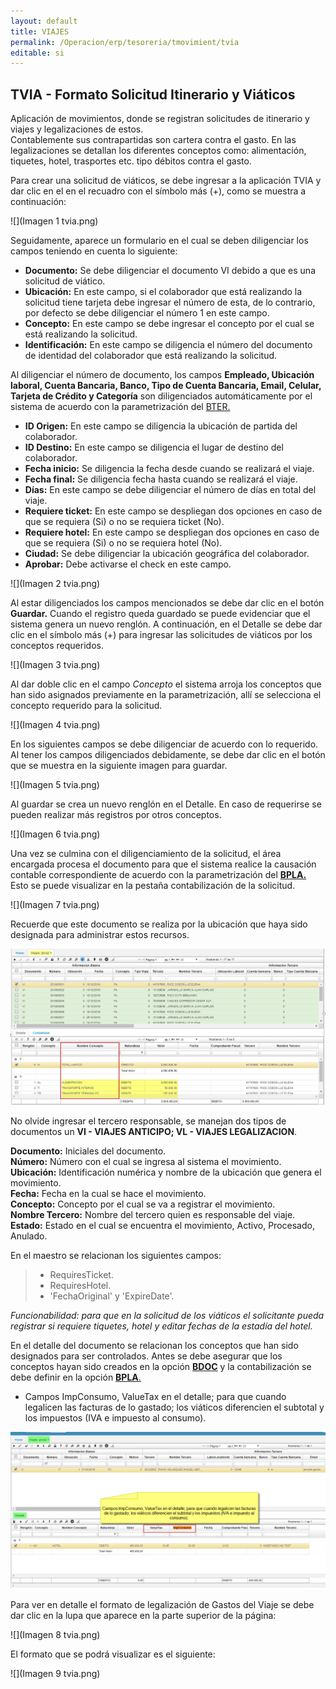 ```yaml
---
layout: default
title: VIAJES
permalink: /Operacion/erp/tesoreria/tmovimient/tvia
editable: si
---
```


## TVIA - Formato Solicitud Itinerario y Viáticos 


Aplicación de movimientos, donde se registran solicitudes de itinerario y viajes y legalizaciones de estos.  
Contablemente sus contrapartidas son cartera contra el gasto. En las legalizaciones se detallan los diferentes conceptos como: alimentación, tiquetes, hotel, trasportes etc. tipo débitos contra el gasto.  

Para crear una solicitud de viáticos, se debe ingresar a la aplicación TVIA y dar clic en el en el recuadro con el símbolo más (+), como se muestra a continuación: 

![](Imagen 1 tvia.png)

Seguidamente, aparece un formulario en el cual se deben diligenciar los campos teniendo en cuenta lo siguiente:

- **Documento:** Se debe diligenciar el documento VI debido a que es una solicitud de viático.  
- **Ubicación:** En este campo, si el colaborador que está realizando la solicitud tiene tarjeta debe ingresar el número de esta, de lo contrario, por defecto se debe diligenciar el número 1 en este campo.  
- **Concepto:** En este campo se debe ingresar el concepto por el cual se está realizando la solicitud.  
- **Identificación:** En este campo se diligencia el número del documento de identidad del colaborador que está realizando la solicitud.  

Al diligenciar el número de documento, los campos **Empleado, Ubicación laboral, Cuenta Bancaria, Banco, Tipo de Cuenta Bancaria, Email, Celular, Tarjeta de Crédito y Categoría** son diligenciados automáticamente por el sistema de acuerdo con la parametrización del [BTER.]()

- **ID Origen:** En este campo se diligencia la ubicación de partida del colaborador.  
- **ID Destino:** En este campo se diligencia el lugar de destino del colaborador.  
- **Fecha inicio:** Se diligencia la fecha desde cuando se realizará el viaje.  
- **Fecha final:** Se diligencia fecha hasta cuando se realizará el viaje.  
- **Días:** En este campo se debe diligenciar el número de días en total del viaje.  
- **Requiere ticket:** En este campo se despliegan dos opciones en caso de que se requiera (Si) o no se requiera ticket (No).  
- **Requiere hotel:** En este campo se despliegan dos opciones en caso de que se requiera (Si) o no se requiera hotel (No).  
- **Ciudad:** Se debe diligenciar la ubicación geográfica del colaborador.  
- **Aprobar:** Debe activarse el check en este campo.  

![](Imagen 2 tvia.png)

Al estar diligenciados los campos mencionados se debe dar clic en el botón **Guardar.** Cuando el registro queda guardado se puede evidenciar que el sistema genera un nuevo renglón. A continuación, en el Detalle se debe dar clic en el símbolo más (+) para ingresar las solicitudes de viáticos por los conceptos requeridos. 

![](Imagen 3 tvia.png)

Al dar doble clic en el campo *Concepto* el sistema arroja los conceptos que han sido asignados previamente en la parametrización, allí se selecciona el concepto requerido para la solicitud. 

![](Imagen 4 tvia.png)

En los siguientes campos se debe diligenciar de acuerdo con lo requerido.
Al tener los campos diligenciados debidamente, se debe dar clic en el botón que se muestra en la siguiente imagen para guardar.

![](Imagen 5 tvia.png)

Al guardar se crea un nuevo renglón en el Detalle. En caso de requerirse se pueden realizar más registros por otros conceptos. 

![](Imagen 6 tvia.png)

Una vez se culmina con el diligenciamiento de la solicitud, el área encargada procesa el documento para que el sistema realice la causación contable correspondiente de acuerdo con la parametrización del [**BPLA.**]() Esto se puede visualizar en la pestaña contabilización de la solicitud.

![](Imagen 7 tvia.png)

Recuerde que este documento se realiza por la ubicación que haya sido designada para administrar estos recursos.  

![](tvia1.png)

No olvide ingresar el tercero responsable, se manejan dos tipos de documentos un **VI - VIAJES ANTICIPO; VL - VIAJES LEGALIZACION**.

**Documento:** Iniciales del documento.  
**Número:** Número con el cual se ingresa al sistema el movimiento.  
**Ubicación:** Identificación numérica y nombre de la ubicación que genera el movimiento.  
**Fecha:** Fecha en la cual se hace el movimiento.  
**Concepto:** Concepto por el cual se va a registrar el movimiento.  
**Nombre Tercero:** Nombre del tercero quien es responsable del viaje.  
**Estado:** Estado en el cual se encuentra el movimiento, Activo, Procesado, Anulado.  

En el maestro se relacionan los siguientes campos:

>+ RequiresTicket.  
>+ RequiresHotel.  
>+ 'FechaOriginal' y 'ExpireDate'.  

*Funcionabilidad:  para que en la solicitud de los viáticos el solicitante pueda registrar si requiere tiquetes, hotel y editar fechas de la estadía del hotel.*  


En el detalle del documento se relacionan los conceptos que han sido designados para ser controlados. Antes se debe asegurar que los conceptos hayan sido creados en la opción [**BDOC**](http://docs.oasiscom.com/Operacion/common/bsistema/bdoc) y la contabilización se debe definir en la opción [**BPLA**.]()  


* Campos ImpConsumo, ValueTax en el detalle; para que cuando legalicen las facturas de lo gastado; los viáticos diferencien el subtotal y los impuestos (IVA e impuesto al consumo).  

![](tvia3.png)

Para ver en detalle el formato de legalización de Gastos del Viaje se debe dar clic en la lupa que aparece en la parte superior de la página:

![](Imagen 8 tvia.png)

El formato que se podrá visualizar es el siguiente:

![](Imagen 9 tvia.png)















